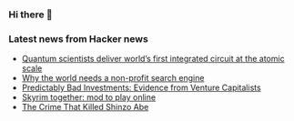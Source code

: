 ### Hi there 👋

<!--
**arashid-sh/arashid-sh** is a ✨ _special_ ✨ repository because its `README.md` (this file) appears on your GitHub profile.

Here are some ideas to get you started:

- 🔭 I’m currently working on ...
- 🌱 I’m currently learning ...
- 👯 I’m looking to collaborate on ...
- 🤔 I’m looking for help with ...
- 💬 Ask me about ...
- 📫 How to reach me: ...
- 😄 Pronouns: ...
- ⚡ Fun fact: ...
-->

### Latest news from Hacker news
<!-- BLOG-POST-LIST:START -->
- [Quantum scientists deliver world’s first integrated circuit at the atomic scale](https://newsroom.unsw.edu.au/news/science-tech/unsw-quantum-scientists-deliver-world%E2%80%99s-first-integrated-circuit-atomic-scale)
- [Why the world needs a non-profit search engine](https://daoudclarke.net/search%20engines/2022/07/10/non-profit-search-engine)
- [Predictably Bad Investments: Evidence from Venture Capitalists](https://papers.ssrn.com/sol3/papers.cfm?abstract_id=4135861)
- [Skyrim together: mod to play online](https://github.com/tiltedphoques/TiltedEvolution)
- [The Crime That Killed Shinzo Abe](https://shingetsunewsagency.com/2022/07/10/the-crime-that-killed-shinzo-abe/)
<!-- BLOG-POST-LIST:END -->

